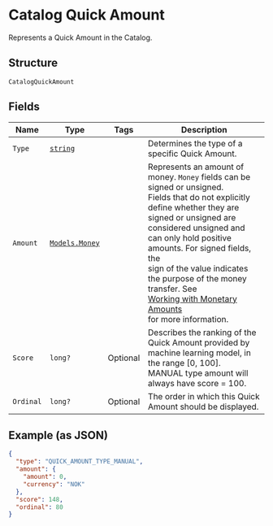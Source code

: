 
# Catalog Quick Amount

Represents a Quick Amount in the Catalog.

## Structure

`CatalogQuickAmount`

## Fields

| Name | Type | Tags | Description |
|  --- | --- | --- | --- |
| `Type` | [`string`](/doc/models/catalog-quick-amount-type.md) |  | Determines the type of a specific Quick Amount. |
| `Amount` | [`Models.Money`](/doc/models/money.md) |  | Represents an amount of money. `Money` fields can be signed or unsigned.<br>Fields that do not explicitly define whether they are signed or unsigned are<br>considered unsigned and can only hold positive amounts. For signed fields, the<br>sign of the value indicates the purpose of the money transfer. See<br>[Working with Monetary Amounts](https://developer.squareup.com/docs/build-basics/working-with-monetary-amounts)<br>for more information. |
| `Score` | `long?` | Optional | Describes the ranking of the Quick Amount provided by machine learning model, in the range [0, 100].<br>MANUAL type amount will always have score = 100. |
| `Ordinal` | `long?` | Optional | The order in which this Quick Amount should be displayed. |

## Example (as JSON)

```json
{
  "type": "QUICK_AMOUNT_TYPE_MANUAL",
  "amount": {
    "amount": 0,
    "currency": "NOK"
  },
  "score": 148,
  "ordinal": 80
}
```

